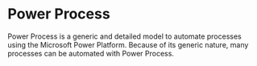 # Power Process
Power Process is a generic and detailed model to automate processes using the Microsoft Power Platform. Because of its generic nature, many processes can be automated with Power Process.
